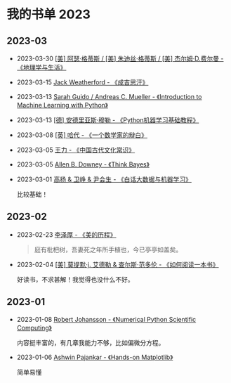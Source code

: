 # 我的书单 2023

[annotation]: [id] (60caebbc-13f4-4d06-9c81-4a3dbb116580)
[annotation]: [status] (public)
[annotation]: [create_time] (2023-01-06 16:02:10)
[annotation]: [category] (读书笔记)
[annotation]: [tags] ()
[annotation]: [comments] (true)
[annotation]: [url] (http://blog.ccyg.studio/article/60caebbc-13f4-4d06-9c81-4a3dbb116580)

## 2023-03

- 2023-03-30 [[美] 阿瑟·格蒂斯 / [美] 朱迪丝·格蒂斯 / [美] 杰尔姆·D.费尔曼 - 《地理学与生活》](https://book.douban.com/subject/26944962/)

- 2023-03-15 [Jack Weatherford - 《成吉思汗》](https://book.douban.com/subject/30305885/)

- 2023-03-13 [Sarah Guido / Andreas C. Mueller - 《Introduction to Machine Learning with Python》](https://book.douban.com/subject/26279609/)

- 2023-03-13 [[德] 安德里亚斯·穆勒 - 《Python机器学习基础教程》](https://book.douban.com/subject/30147778/)

- 2023-03-08 [[英] 哈代 - 《一个数学家的辩白》](https://book.douban.com/subject/2135227/)

- 2023-03-05 [王力 - 《中国古代文化常识》](https://book.douban.com/subject/2747765/)

- 2023-03-05 [Allen B. Downey - 《Think Bayes》](#)

- 2023-03-01 [高扬 & 卫峥 & 尹会生 - 《白话大数据与机器学习》](https://book.douban.com/subject/26832701/)

    比较基础！

## 2023-02

- 2023-02-23 [李泽厚 - 《美的历程》](https://book.douban.com/subject/3410718/)

    > 庭有枇杷树，吾妻死之年所手植也，今已亭亭如盖矣。

- 2023-02-04 [[美] 莫提默·j. 艾德勒 & 查尔斯·范多伦 - 《如何阅读一本书》](https://book.douban.com/subject/1013208/)

    好读书，不求甚解！我觉得也没什么不好。

## 2023-01

- 2023-01-08 [Robert Johansson  - 《Numerical Python Scientific Computing》](#)

    内容挺丰富的，有几章我能力不够，比如偏微分方程。

- 2023-01-06 [Ashwin Pajankar  - 《Hands-on Matplotlib》](#)

    简单易懂
